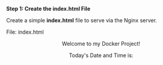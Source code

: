 **Step 1: 
Create the index.html File**

Create a simple **index.html** file to serve via the Nginx server.

File: index.html

<!doctype html>
<html>
 <body style="backgroud-color:rgb(49, 214, 220);"><center>
    <head>
     <title>Docker Project</title>
    </head>
    <body>
     <p>Welcome to my Docker Project!<p>
        <p>Today's Date and Time is: <span id='date-time'></span><p>
        <script>
             var dateAndTime = new Date();
             document.getElementById('date-time').innerHTML=dateAndTime.toLocaleString();
        </script>
        </body>
</html>

